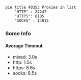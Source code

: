 
```mermaid
pie title 40353 Proxies in list
    "HTTP" : 24247
    "HTTPS": 6185
    "SOCKS" : 14815
```

### Some Info
#### Average Timeout

- mixed: 3.0s
- http: 1.5s
- https: 8.6s
- socks: 6.5s